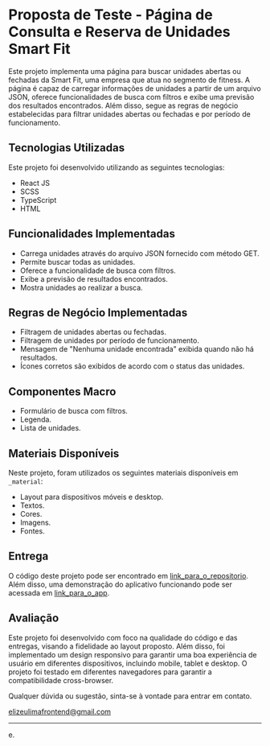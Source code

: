 # Proposta de Teste - Página de Consulta e Reserva de Unidades Smart Fit

Este projeto implementa uma página para buscar unidades abertas ou fechadas da Smart Fit, uma empresa que atua no segmento de fitness. A página é capaz de carregar informações de unidades a partir de um arquivo JSON, oferece funcionalidades de busca com filtros e exibe uma previsão dos resultados encontrados. Além disso, segue as regras de negócio estabelecidas para filtrar unidades abertas ou fechadas e por período de funcionamento.

## Tecnologias Utilizadas

Este projeto foi desenvolvido utilizando as seguintes tecnologias:

- React JS
- SCSS
- TypeScript
- HTML

## Funcionalidades Implementadas

- Carrega unidades através do arquivo JSON fornecido com método GET.
- Permite buscar todas as unidades.
- Oferece a funcionalidade de busca com filtros.
- Exibe a previsão de resultados encontrados.
- Mostra unidades ao realizar a busca.

## Regras de Negócio Implementadas

- Filtragem de unidades abertas ou fechadas.
- Filtragem de unidades por período de funcionamento.
- Mensagem de "Nenhuma unidade encontrada" exibida quando não há resultados.
- Ícones corretos são exibidos de acordo com o status das unidades.

## Componentes Macro

- Formulário de busca com filtros.
- Legenda.
- Lista de unidades.

## Materiais Disponíveis

Neste projeto, foram utilizados os seguintes materiais disponíveis em `_material`:

- Layout para dispositivos móveis e desktop.
- Textos.
- Cores.
- Imagens.
- Fontes.

## Entrega

O código deste projeto pode ser encontrado em [link_para_o_repositorio](link_para_o_repositorio). Além disso, uma demonstração do aplicativo funcionando pode ser acessada em [link_para_o_app](link_para_o_app).

## Avaliação

Este projeto foi desenvolvido com foco na qualidade do código e das entregas, visando a fidelidade ao layout proposto. Além disso, foi implementado um design responsivo para garantir uma boa experiência de usuário em diferentes dispositivos, incluindo mobile, tablet e desktop. O projeto foi testado em diferentes navegadores para garantir a compatibilidade cross-browser.

Qualquer dúvida ou sugestão, sinta-se à vontade para entrar em contato.

elizeulimafrontend@gmail.com

--- 

e.
